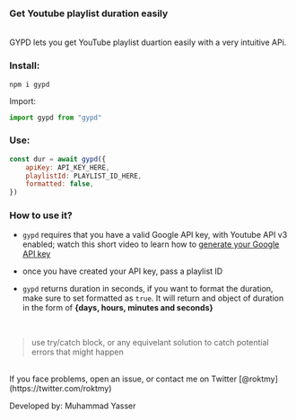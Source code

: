 ### Get Youtube playlist duration easily

<br>
GYPD lets you get YouTube playlist duartion easily with a very intuitive APi.

### Install:

```
npm i gypd
```

Import:

```js
import gypd from "gypd"
```

### Use:

```js
const dur = await gypd({
	apiKey: API_KEY_HERE,
	playlistId: PLAYLIST_ID_HERE,
	formatted: false,
})
```

### How to use it?

- `gypd` requires that you have a valid Google API key, with Youtube API v3 enabled; watch this short video to learn how to [ generate your Google API key]()

- once you have created your API key, pass a playlist ID

- `gypd` returns duration in seconds, if you want to format the duration, make sure to set formatted as `true`. It will return and object of duration in the form of **{days, hours, minutes and seconds}**

<br>

> use try/catch block, or any equivelant solution to catch potential errors that might happen

<br>
If you face problems, open an issue, or contact me on Twitter [@roktmy](https://twitter.com/roktmy) 

Developed by: Muhammad Yasser